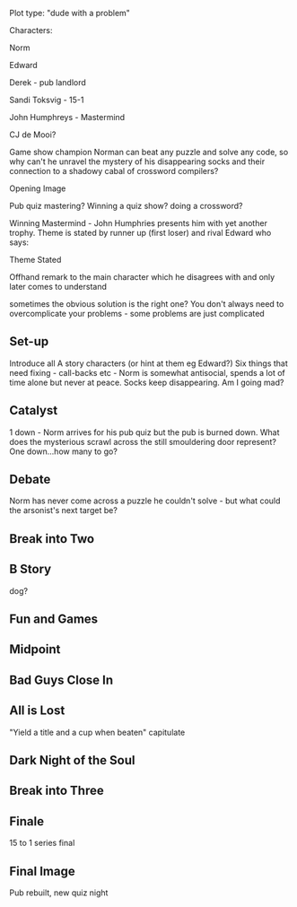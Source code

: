  Plot type: "dude with a problem"

Characters:

Norm

Edward

Derek - pub landlord

Sandi Toksvig - 15-1

John Humphreys - Mastermind

CJ de Mooi?





Game show champion Norman can beat any puzzle and solve any code, so why can't he unravel the mystery of his disappearing socks and their connection to a shadowy cabal of crossword compilers?


Opening Image

Pub quiz mastering? Winning a quiz show? doing a crossword?

Winning Mastermind - John Humphries presents him with yet another trophy. Theme is stated by runner up (first loser) and rival Edward who says:

Theme Stated

Offhand remark to the main character which he disagrees with and only later comes to understand

sometimes the obvious solution is the right one? You don't always need to overcomplicate your problems - some problems are just complicated

## Set-up

Introduce all A story characters (or hint at them eg Edward?) Six things that need fixing - call-backs etc - Norm is 
somewhat antisocial, spends a lot of time alone but never at peace. Socks keep disappearing. Am I going mad?

## Catalyst

1 down - Norm arrives for his pub quiz but the pub is burned down. What does the mysterious scrawl across the still smouldering door represent? One down...how many to go?

## Debate

Norm has never come across a puzzle he couldn't solve - but what could the arsonist's next target be?

## Break into Two



## B Story

dog?

## Fun and Games



## Midpoint



## Bad Guys Close In



## All is Lost

"Yield a title and a cup when beaten" capitulate

## Dark Night of the Soul



## Break into Three



## Finale

15 to 1 series final

## Final Image

Pub rebuilt, new quiz night
